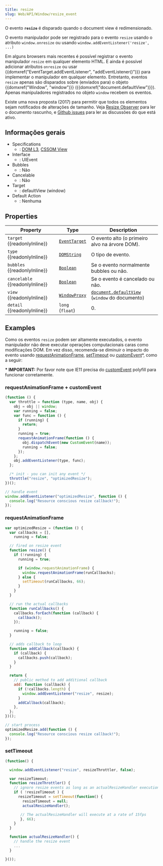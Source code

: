 ```yaml
---
title: resize
slug: Web/API/Window/resize_event
---
```


O evento **`resize`** é disparado quando o document view é redimensionado.

O evento manipulador pode ser registrado para o evento `resize` usando o atributo `window.onresize` ou usando `window.addEventListener('resize', ...)`

Em alguns browsers mais recentes é possível registrar o evento manipulador `resize` em qualquer elemento HTML. E ainda é possível adicionar atributos `onresize` ou usar {{domxref("EventTarget.addEventListener", "addEventListener()")}} para implementar o manipulador em qualquer elemento. Entretanto, eventos `resize` apenas são disparados sobre (enviados para) o objeto {{domxref("Window", "window")}} ({{domxref("document.defaultView")}}). Apenas manipuladores registrados no objeto `window` recebem os eventos.

Existe uma nova proposta (2017) para permitir que todos os elementos sejam notificados de alterações de tamanho. Veja [Resize Observer](https://wicg.github.io/ResizeObserver/) para ler o documento rascunho, e [Github issues](https://github.com/WICG/ResizeObserver/issues) para ler as discussões do que está ativo.

## Informações gerais

- Specifications
  - : [DOM L3](https://www.w3.org/TR/DOM-Level-3-Events/#event-type-resize), [CSSOM View](https://www.w3.org/TR/cssom-view/#resizing-viewports)
- Interface
  - : UIEvent
- Bubbles
  - : Não
- Cancelable
  - : Não
- Target
  - : defaultView (window)
- Default Action
  - : Nenhuma

## Properties

| Property                        | Type                                             | Description                                                                                |
| ------------------------------- | ------------------------------------------------ | ------------------------------------------------------------------------------------------ |
| `target` {{readonlyInline}}     | [`EventTarget`](/pt-BR/docs/Web/API/EventTarget) | O evento alto (o primeiro alvo na árvore DOM).                                             |
| `type` {{readonlyInline}}       | [`DOMString`](/pt-BR/docs/conflicting/Web/JavaScript/Reference/Global_Objects/String)     | O tipo de evento.                                                                          |
| `bubbles` {{readonlyInline}}    | [`Boolean`](/pt-BR/docs/Web/JavaScript/Reference/Global_Objects/Boolean)         | Se o evento normalmente bubbles ou não.                                                    |
| `cancelable` {{readonlyInline}} | [`Boolean`](/pt-BR/docs/Web/JavaScript/Reference/Global_Objects/Boolean)         | Se o evento é cancelado ou não.                                                            |
| `view` {{readonlyInline}}       | [`WindowProxy`](/pt-BR/docs/Web/API/WindowProxy) | [`document.defaultView`](/pt-BR/docs/Web/API/Document/defaultView) (`window` do documento) |
| `detail` {{readonlyInline}}     | `long` (`float`)                                 | 0.                                                                                         |

## Examples

Como os eventos `resize` podem ser altamente executados, o evento manipulador não deve executar operações computacionais caras como modificações DOM. Em vez disso, recomenda-se diminuir o impacto do evento usando [requestAnimationFrame](/pt-BR/docs/Web/API/Window/requestAnimationFrame), [setTimeout](/pt-BR/docs/Web/API/Window/setTimeout) ou [customEvent](/pt-BR/docs/Web/API/CustomEvent)\*, como a seguir:

**\* IMPORTANT:** Por favor note que IE11 precisa do [customEvent](/pt-BR/docs/Web/API/CustomEvent/CustomEvent#Polyfill) polyfill para funcionar corretamente.

### requestAnimationFrame + customEvent

```js
(function () {
  var throttle = function (type, name, obj) {
    obj = obj || window;
    var running = false;
    var func = function () {
      if (running) {
        return;
      }
      running = true;
      requestAnimationFrame(function () {
        obj.dispatchEvent(new CustomEvent(name));
        running = false;
      });
    };
    obj.addEventListener(type, func);
  };

  /* init - you can init any event */
  throttle("resize", "optimizedResize");
})();

// handle event
window.addEventListener("optimizedResize", function () {
  console.log("Resource conscious resize callback!");
});
```

### requestAnimationFrame

```js
var optimizedResize = (function () {
  var callbacks = [],
    running = false;

  // fired on resize event
  function resize() {
    if (!running) {
      running = true;

      if (window.requestAnimationFrame) {
        window.requestAnimationFrame(runCallbacks);
      } else {
        setTimeout(runCallbacks, 66);
      }
    }
  }

  // run the actual callbacks
  function runCallbacks() {
    callbacks.forEach(function (callback) {
      callback();
    });

    running = false;
  }

  // adds callback to loop
  function addCallback(callback) {
    if (callback) {
      callbacks.push(callback);
    }
  }

  return {
    // public method to add additional callback
    add: function (callback) {
      if (!callbacks.length) {
        window.addEventListener("resize", resize);
      }
      addCallback(callback);
    },
  };
})();

// start process
optimizedResize.add(function () {
  console.log("Resource conscious resize callback!");
});
```

### setTimeout

```js
(function() {

  window.addEventListener("resize", resizeThrottler, false);

  var resizeTimeout;
  function resizeThrottler() {
    // ignore resize events as long as an actualResizeHandler execution is in the queue
    if ( !resizeTimeout ) {
      resizeTimeout = setTimeout(function() {
        resizeTimeout = null;
        actualResizeHandler();

       // The actualResizeHandler will execute at a rate of 15fps
       }, 66);
    }
  }

  function actualResizeHandler() {
    // handle the resize event
    ...
  }

}());
```
